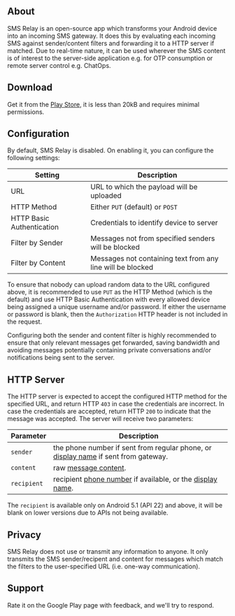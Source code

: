## About

SMS Relay is an open-source app which transforms your Android device into
an incoming SMS gateway. It does this by evaluating each incoming SMS against
sender/content filters and forwarding it to a HTTP server if matched. Due to
real-time nature, it can be used wherever the SMS content is of interest to
the server-side application e.g. for OTP consumption or remote server control
e.g. ChatOps.

## Download

Get it from the [Play Store](https://play.google.com/store/apps/details?id=com.advarisk.smsrelay),
it is less than 20kB and requires minimal permissions.

## Configuration

By default, SMS Relay is disabled. On enabling it, you can configure the
following settings:

| Setting                   | Description
| ------------------------- | ----------------------------------------------------------
| URL                       | URL to which the payload will be uploaded
| HTTP Method               | Either `PUT` (default) or `POST`
| HTTP Basic Authentication | Credentials to identify device to server
| Filter by Sender          | Messages not from specified senders will be blocked
| Filter by Content         | Messages not containing text from any line will be blocked

To ensure that nobody can upload random data to the URL configured above, it
is recommended to use `PUT` as the HTTP Method (which is the default) and use
HTTP Basic Authentication with every allowed device being assigned a unique
username and/or password. If either the username or password is blank, then
the `Authorization` HTTP header is not included in the request.

Configuring both the sender and content filter is highly recommended to
ensure that only relevant messages get forwarded, saving bandwidth and
avoiding messages potentially containing private conversations and/or
notifications being sent to the server.

## HTTP Server

The HTTP server is expected to accept the configured HTTP method for the
specified URL, and return HTTP `403` in case the credentials are incorrect.
In case the credentials are accepted, return HTTP `200` to indicate that
the message was accepted. The server will receive two parameters:

| Parameter   | Description
| ---------   | -----------
| `sender`    | the phone number if sent from regular phone, or [display name](https://developer.android.com/reference/android/telephony/SmsMessage.html#getDisplayOriginatingAddress()) if sent from gateway.
| `content`   | raw [message content](https://developer.android.com/reference/android/telephony/SmsMessage.html#getDisplayMessageBody()).
| `recipient` | recipient [phone number](https://developer.android.com/reference/android/telephony/SubscriptionInfo.html#getNumber()) if available, or the [display name](https://developer.android.com/reference/android/telephony/SubscriptionInfo.html#getDisplayName()).

The `recipient` is available only on Android 5.1 (API 22) and above, it
will be blank on lower versions due to APIs not being available.

## Privacy

SMS Relay does not use or transmit any information to anyone. It only
transmits the SMS sender/recipent and content for messages which match
the filters to the user-specified URL (i.e. one-way communication).

## Support

Rate it on the Google Play page with feedback, and we'll try to respond.

